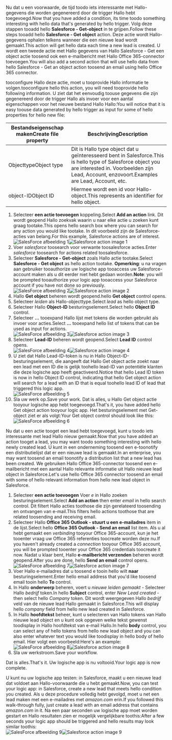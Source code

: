 <span data-ttu-id="8830c-101">Nu dat u een voorwaarde, de tijd toodo iets interessante met Hallo-gegevens die worden gegenereerd door de trigger Hallo hebt toegevoegd.</span><span class="sxs-lookup"><span data-stu-id="8830c-101">Now that you have added a condition, its time toodo something interesting with hello data that's generated by hello trigger.</span></span> <span data-ttu-id="8830c-102">Volg deze stappen tooadd hello **Salesforce - Get-object** in te grijpen.</span><span class="sxs-lookup"><span data-stu-id="8830c-102">Follow these steps tooadd hello **Salesforce - Get object** action.</span></span> <span data-ttu-id="8830c-103">Deze actie wordt Hallo-gegevens ophalen telkens wanneer die een nieuwe lead wordt gemaakt.</span><span class="sxs-lookup"><span data-stu-id="8830c-103">This action will get hello data each time a new lead is created.</span></span> <span data-ttu-id="8830c-104">U wordt een tweede actie met Hallo gegevens van Hallo Salesforce - Get een object actie toosend ook een e-mailbericht met Hallo Office 365-connector toevoegen.</span><span class="sxs-lookup"><span data-stu-id="8830c-104">You will also add a second action that will use hello data from hello Salesforce - Get an object action toosend an email using hello Office 365 connector.</span></span>  

<span data-ttu-id="8830c-105">tooconfigure Hallo deze actie, moet u tooprovide Hallo informatie te volgen.</span><span class="sxs-lookup"><span data-stu-id="8830c-105">tooconfigure hello this action, you will need tooprovide hello following information.</span></span> <span data-ttu-id="8830c-106">U ziet dat het eenvoudig toouse gegevens die zijn gegenereerd door de trigger Hallo als invoer voor een aantal eigenschappen voor het nieuwe bestand Hallo Hallo:</span><span class="sxs-lookup"><span data-stu-id="8830c-106">You will notice that it is easy toouse data generated by hello trigger as input for some of hello properties for hello new file:</span></span>

| <span data-ttu-id="8830c-107">Bestandseigenschap maken</span><span class="sxs-lookup"><span data-stu-id="8830c-107">Create file property</span></span> | <span data-ttu-id="8830c-108">Beschrijving</span><span class="sxs-lookup"><span data-stu-id="8830c-108">Description</span></span> |
| --- | --- |
| <span data-ttu-id="8830c-109">Objecttype</span><span class="sxs-lookup"><span data-stu-id="8830c-109">Object type</span></span> |<span data-ttu-id="8830c-110">Dit is Hallo type object dat u geïnteresseerd bent in Salesforce.</span><span class="sxs-lookup"><span data-stu-id="8830c-110">This is hello type of Salesforce object you are interested in.</span></span> <span data-ttu-id="8830c-111">Voorbeelden zijn Lead, Account, enzovoort.</span><span class="sxs-lookup"><span data-stu-id="8830c-111">Examples are Lead, Account, etc.</span></span> |
| <span data-ttu-id="8830c-112">object-ID</span><span class="sxs-lookup"><span data-stu-id="8830c-112">Object ID</span></span> |<span data-ttu-id="8830c-113">Hiermee wordt een id voor Hallo-object.</span><span class="sxs-lookup"><span data-stu-id="8830c-113">This represents an identifier for hello object.</span></span> |

1. <span data-ttu-id="8830c-114">Selecteer **een actie toevoegen** koppeling.</span><span class="sxs-lookup"><span data-stu-id="8830c-114">Select **Add an action** link.</span></span> <span data-ttu-id="8830c-115">Dit wordt geopend Hallo zoekvak waarin u naar elke actie u zoeken kunt graag tootake.</span><span class="sxs-lookup"><span data-stu-id="8830c-115">This opens hello search box where you can search for any action you would like tootake.</span></span> <span data-ttu-id="8830c-116">In dit voorbeeld zijn de Salesforce-acties van belang.</span><span class="sxs-lookup"><span data-stu-id="8830c-116">For this example, Salesforce actions are of interest.</span></span>      
   <span data-ttu-id="8830c-117">![SalesForce afbeelding 1](./media/connectors-create-api-salesforce/action-1.png)</span><span class="sxs-lookup"><span data-stu-id="8830c-117">![Salesforce action image 1](./media/connectors-create-api-salesforce/action-1.png)</span></span>  
2. <span data-ttu-id="8830c-118">Voer *salesforce* toosearch voor verwante toosalesforce acties.</span><span class="sxs-lookup"><span data-stu-id="8830c-118">Enter *salesforce* toosearch for actions related toosalesforce.</span></span>
3. <span data-ttu-id="8830c-119">Selecteer **Salesforce - Get-object** zoals Hallo actie tootake.</span><span class="sxs-lookup"><span data-stu-id="8830c-119">Select **Salesforce - Get object** as hello action tootake.</span></span>   <span data-ttu-id="8830c-120">**Opmerking**: u na vragen aan gebruiker tooauthorize uw logische app tooaccess uw Salesforce-account maken als u dit eerder niet hebt gedaan worden.</span><span class="sxs-lookup"><span data-stu-id="8830c-120">**Note**: you will be prompted tooauthorize your logic app tooaccess your Salesforce account if you have not done so previously.</span></span>    
   <span data-ttu-id="8830c-121">![SalesForce afbeelding 2](./media/connectors-create-api-salesforce/action-2.png)</span><span class="sxs-lookup"><span data-stu-id="8830c-121">![Salesforce action image 2](./media/connectors-create-api-salesforce/action-2.png)</span></span>    
4. <span data-ttu-id="8830c-122">Hallo **Get object** beheren wordt geopend.</span><span class="sxs-lookup"><span data-stu-id="8830c-122">hello **Get object** control opens.</span></span>  
5. <span data-ttu-id="8830c-123">Selecteer *leiden* als Hallo-objecttype.</span><span class="sxs-lookup"><span data-stu-id="8830c-123">Select *lead* as hello object type.</span></span>
6. <span data-ttu-id="8830c-124">Selecteer Hallo **Object-ID** besturingselement.</span><span class="sxs-lookup"><span data-stu-id="8830c-124">Select hello **Object ID** control.</span></span>
7. <span data-ttu-id="8830c-125">Selecteer **...**  tooexpand Hallo lijst met tokens die worden gebruikt als invoer voor acties.</span><span class="sxs-lookup"><span data-stu-id="8830c-125">Select **...** tooexpand hello list of tokens that can be used as input for actions.</span></span>       
   <span data-ttu-id="8830c-126">![SalesForce afbeelding 3](./media/connectors-create-api-salesforce/action-3.png)</span><span class="sxs-lookup"><span data-stu-id="8830c-126">![Salesforce action image 3](./media/connectors-create-api-salesforce/action-3.png)</span></span>    
8. <span data-ttu-id="8830c-127">Selecteer **Lead-ID** beheren wordt geopend.</span><span class="sxs-lookup"><span data-stu-id="8830c-127">Select **Lead ID** control opens.</span></span>   
   <span data-ttu-id="8830c-128">![SalesForce afbeelding 4](./media/connectors-create-api-salesforce/action-4.png)</span><span class="sxs-lookup"><span data-stu-id="8830c-128">![Salesforce action image 4](./media/connectors-create-api-salesforce/action-4.png)</span></span>     
9. <span data-ttu-id="8830c-129">U ziet dat Hallo Lead-ID-token is nu in Hallo Object-ID-besturingselement, die aangeeft dat Hallo Get object actie zoekt naar een lead met een ID die is gelijk toohello lead-ID van potentiële klanten die deze logische app heeft geactiveerd.</span><span class="sxs-lookup"><span data-stu-id="8830c-129">Notice that hello Lead ID token is now in hello Object ID control, indicating that hello Get object action will search for a lead with an ID that is equal toohello lead ID of lead that triggered this logic app.</span></span>  
   ![SalesForce afbeelding 5](./media/connectors-create-api-salesforce/action-5.png)  
10. <span data-ttu-id="8830c-131">Sla uw werk op.</span><span class="sxs-lookup"><span data-stu-id="8830c-131">Save your work.</span></span> <span data-ttu-id="8830c-132">Dat is alles, u Hallo Get object actie tooyour logische app hebt toegevoegd.</span><span class="sxs-lookup"><span data-stu-id="8830c-132">That's it, you have added hello Get object action tooyour logic app.</span></span> <span data-ttu-id="8830c-133">Het besturingselement met Get-object ziet er als volgt:</span><span class="sxs-lookup"><span data-stu-id="8830c-133">Your Get object control should look like this:</span></span>    
    ![SalesForce afbeelding 6](./media/connectors-create-api-salesforce/action-6.png)  

<span data-ttu-id="8830c-135">Nu dat u een actie tooget een lead hebt toegevoegd, kunt u toodo iets interessante met lead Hallo nieuw gemaakt.</span><span class="sxs-lookup"><span data-stu-id="8830c-135">Now that you have added an action tooget a lead, you may want toodo something interesting with hello newly created lead.</span></span> <span data-ttu-id="8830c-136">U kunt in een onderneming toosend een e-toonotify een distributielijst dat er een nieuwe lead is gemaakt.</span><span class="sxs-lookup"><span data-stu-id="8830c-136">In an enterprise, you may want toosend an email toonotify a distribution list that a new lead has been created.</span></span> <span data-ttu-id="8830c-137">We gebruiken Hallo Office 365-connector toosend een e-mailbericht met een aantal Hallo relevante informatie uit Hallo nieuwe lead object in Salesforce.</span><span class="sxs-lookup"><span data-stu-id="8830c-137">Let's use hello Office 365 connector toosend an email with some of hello relevant information from hello new lead object in Salesforce.</span></span>  

1. <span data-ttu-id="8830c-138">Selecteer **een actie toevoegen** Voer *e* in Hallo zoeken besturingselement.</span><span class="sxs-lookup"><span data-stu-id="8830c-138">Select **Add an action** then enter *email* in hello search control.</span></span> <span data-ttu-id="8830c-139">Dit filtert Hallo acties toothose die zijn gerelateerd toosending en ontvangen van e-mail.</span><span class="sxs-lookup"><span data-stu-id="8830c-139">This filters hello actions toothose that are related toosending and receiving email.</span></span>  
2. <span data-ttu-id="8830c-140">Selecteer Hallo **Office 365 Outlook - stuurt u een e-mailadres** item in de lijst.</span><span class="sxs-lookup"><span data-stu-id="8830c-140">Select hello **Office 365 Outlook - Send an email** list item.</span></span> <span data-ttu-id="8830c-141">Als u al hebt gemaakt een *verbinding* tooyour Office 365-account, kun je het tooenter vraag uw Office 365 referenties toocreate worden deze nu.</span><span class="sxs-lookup"><span data-stu-id="8830c-141">If you haven't already created a *connection* tooyour Office 365 account, you will be prompted tooenter your Office 365 credentials toocreate it now.</span></span> <span data-ttu-id="8830c-142">Nadat u klaar bent, Hallo **e-mailbericht verzenden** beheren wordt geopend.</span><span class="sxs-lookup"><span data-stu-id="8830c-142">After you are done, hello **Send an email** control opens.</span></span>        
   <span data-ttu-id="8830c-143">![SalesForce afbeelding 7](./media/connectors-create-api-salesforce/action-7.png)</span><span class="sxs-lookup"><span data-stu-id="8830c-143">![Salesforce action image 7](./media/connectors-create-api-salesforce/action-7.png)</span></span>  
3. <span data-ttu-id="8830c-144">Voer Hallo e-mailadres dat u toosend e tooin hello wilt **naar** besturingselement.</span><span class="sxs-lookup"><span data-stu-id="8830c-144">Enter hello email address that you'd like toosend email tooin hello **To** control.</span></span>
4. <span data-ttu-id="8830c-145">In Hallo **onderwerp** beheren, voert u *nieuwe leiden gemaakt* - Selecteer Hallo *bedrijf* token.</span><span class="sxs-lookup"><span data-stu-id="8830c-145">In hello **Subject** control, enter *New Lead created* - then select hello *Company* token.</span></span> <span data-ttu-id="8830c-146">Dit wordt weergegeven Hallo *bedrijf* veld van de nieuwe lead Hallo gemaakt in Salesforce.</span><span class="sxs-lookup"><span data-stu-id="8830c-146">This will display hello *company* field from hello new lead created in Salesforce.</span></span>  
5. <span data-ttu-id="8830c-147">In Hallo **hoofdtekst** beheer, kunt u selecteren van Hallo tokens van Hallo nieuwe lead object en u kunt ook opgeven welke tekst gewenst toodisplay in Hallo hoofdtekst van e-mail Hallo.</span><span class="sxs-lookup"><span data-stu-id="8830c-147">In hello **body** control, you can select any of hello tokens from hello new lead object and you can also enter whatever text you would like toodisplay in hello body of hello email.</span></span> <span data-ttu-id="8830c-148">Hier volgt een voorbeeld:</span><span class="sxs-lookup"><span data-stu-id="8830c-148">Here's an example:</span></span>  
   <span data-ttu-id="8830c-149">![SalesForce afbeelding 8](./media/connectors-create-api-salesforce/action-8.png)</span><span class="sxs-lookup"><span data-stu-id="8830c-149">![Salesforce action image 8](./media/connectors-create-api-salesforce/action-8.png)</span></span>   
6. <span data-ttu-id="8830c-150">Sla uw werkstroom.</span><span class="sxs-lookup"><span data-stu-id="8830c-150">Save your workflow.</span></span>  

<span data-ttu-id="8830c-151">Dat is alles.</span><span class="sxs-lookup"><span data-stu-id="8830c-151">That's it.</span></span> <span data-ttu-id="8830c-152">Uw logische app is nu voltooid.</span><span class="sxs-lookup"><span data-stu-id="8830c-152">Your logic app is now complete.</span></span>  

<span data-ttu-id="8830c-153">U kunt nu uw logische app testen: in Salesforce, maakt u een nieuwe lead dat voldoet aan Hallo-voorwaarde die u hebt gemaakt.</span><span class="sxs-lookup"><span data-stu-id="8830c-153">Now, you can test your logic app: in Salesforce, create a new lead that meets hello condition you created.</span></span>  <span data-ttu-id="8830c-154">Als u deze procedure volledig hebt gevolgd, moet u net een lead maken met een e-mailadres met *amazon.com* erin.</span><span class="sxs-lookup"><span data-stu-id="8830c-154">If you followed this walk-through fully, just create a lead with an email address that contains *amazon.com* in it.</span></span> <span data-ttu-id="8830c-155">Na een paar seconden uw logische app moet worden gestart en Hallo resultaten zien er mogelijk vergelijkbare toothis:</span><span class="sxs-lookup"><span data-stu-id="8830c-155">After a few seconds your logic app should be triggered and hello results may look similar toothis:</span></span>  
<span data-ttu-id="8830c-156">![SalesForce afbeelding 9](./media/connectors-create-api-salesforce/action-9.png)</span><span class="sxs-lookup"><span data-stu-id="8830c-156">![Salesforce action image 9](./media/connectors-create-api-salesforce/action-9.png)</span></span>  

